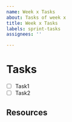 ```yaml
---
name: Week x Tasks
about: Tasks of week x
title: Week x Tasks
labels: sprint-tasks
assignees: ''

---
```


# Tasks

- [ ] Task1
- [ ] Task2

## Resources
